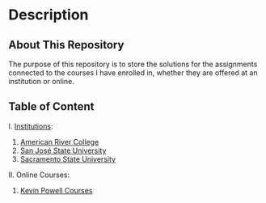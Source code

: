 # Description
## About This Repository
The purpose of this repository is to store the solutions for the assignments connected to the courses I have enrolled in, whether they are offered at an institution or online.

## Table of Content
I. [Institutions](./Institutions/):
  1. [American River College](https://github.com/evil-cheetah-edu/american-river-college)
  2. [San José State University](https://github.com/evil-cheetah-edu/san-jose-state-university)
  3. [Sacramento State University](https://github.com/evil-cheetah-edu/sacramento-state-university)

II. Online Courses:
  1. [Kevin Powell Courses](https://github.com/evil-cheetah-edu/kevin-powell-courses)